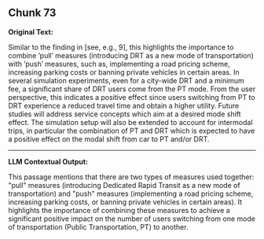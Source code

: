 ## Chunk 73

**Original Text:**

Similar to the finding in [see, e.g., 9], this highlights the
importance to combine ’pull’ measures (introducing DRT as a new mode of transportation) with ’push’ measures,
such as, implementing a road pricing scheme, increasing parking costs or banning private vehicles in certain areas. In
several simulation experiments, even for a city-wide DRT and a minimum fee, a significant share of DRT users come
from the PT mode. From the user perspective, this indicates a positive effect since users switching from PT to DRT
experience a reduced travel time and obtain a higher utility. Future studies will address service concepts which aim at a desired mode shift effect. The simulation setup will
also be extended to account for intermodal trips, in particular the combination of PT and DRT which is expected to
have a positive effect on the modal shift from car to PT and/or DRT.

---

**LLM Contextual Output:**

This passage mentions that there are two types of measures used together: "pull" measures (introducing Dedicated Rapid Transit as a new mode of transportation) and "push" measures (implementing a road pricing scheme, increasing parking costs, or banning private vehicles in certain areas). It highlights the importance of combining these measures to achieve a significant positive impact on the number of users switching from one mode of transportation (Public Transportation, PT) to another.
